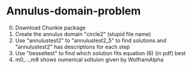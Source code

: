 # Annulus-domain-problem
0.   Download Chunkie package 
1.  Create the annulus domain "circle2" (stupid file name)
2.  Use "annulustest2" to "annulustest2_5" to find solutions and "annulustest2" has descriptions for each step
3.  Use "besseltest" to find which solution fits equation (6) (in pdf) best
4.  m0,...,m8 shows numerical soltuion given by WolframAlpha
